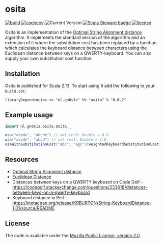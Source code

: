 # osita

[![build](https://github.com/Philippus/osita/workflows/build/badge.svg)](https://github.com/Philippus/osita/actions/workflows/scala.yml?query=workflow%3Abuild+branch%3Amain)
[![codecov](https://codecov.io/gh/Philippus/osita/branch/main/graph/badge.svg)](https://codecov.io/gh/Philippus/osita)
![Current Version](https://img.shields.io/badge/version-0.0.2-brightgreen.svg?style=flat "0.0.2")
[![Scala Steward badge](https://img.shields.io/badge/Scala_Steward-helping-blue.svg?style=flat&logo=data:image/png;base64,iVBORw0KGgoAAAANSUhEUgAAAA4AAAAQCAMAAAARSr4IAAAAVFBMVEUAAACHjojlOy5NWlrKzcYRKjGFjIbp293YycuLa3pYY2LSqql4f3pCUFTgSjNodYRmcXUsPD/NTTbjRS+2jomhgnzNc223cGvZS0HaSD0XLjbaSjElhIr+AAAAAXRSTlMAQObYZgAAAHlJREFUCNdNyosOwyAIhWHAQS1Vt7a77/3fcxxdmv0xwmckutAR1nkm4ggbyEcg/wWmlGLDAA3oL50xi6fk5ffZ3E2E3QfZDCcCN2YtbEWZt+Drc6u6rlqv7Uk0LdKqqr5rk2UCRXOk0vmQKGfc94nOJyQjouF9H/wCc9gECEYfONoAAAAASUVORK5CYII=)](https://scala-steward.org)
[![license](https://img.shields.io/badge/license-MPL%202.0-blue.svg?style=flat "MPL 2.0")](LICENSE)

Osita is an implementation of the [Optimal String Alignment distance](https://en.wikipedia.org/wiki/Damerau%E2%80%93Levenshtein_distance#Optimal_string_alignment_distance)
algorithm. It implements the standard version of the algorithm and an extension of it where the substitution cost has
been replaced by a function which calculates the keyboard distance between characters using the Euclidean distance
between keys on a QWERTY-keyboard.
You can also supply your own substitution cost function.

## Installation
Osita is published for Scala 2.13. To start using it add the following to your `build.sbt`:

```
libraryDependencies += "nl.gn0s1s" %% "osita" % "0.0.2"
```

## Example usage

```scala
import nl.gn0s1s.osita.Osita._

osa("abcde", "abcde") // val res0: Double = 0.0
osa("abcde", "abcd") // val res1: Double = 1.0
osaWithSubstitutionCost("abc", "agc")(weightedKeyboardSubstitutionCost) // val res2: Double = 1.118033988749895

```

## Resources
- [Optimal String Alignment distance](https://en.wikipedia.org/wiki/Damerau%E2%80%93Levenshtein_distance#Optimal_string_alignment_distance)
- [Euclidean Distance](https://en.wikipedia.org/wiki/Euclidean_distance)
- Distances between keys on a QWERTY keyboard on Code Golf - https://codegolf.stackexchange.com/questions/233618/distances-between-keys-on-a-qwerty-keyboard
- Keyboard distance in Perl - https://metacpan.org/release/KRBURTON/String-KeyboardDistance-1.01/source/README

## License
The code is available under the [Mozilla Public License, version 2.0](LICENSE).
